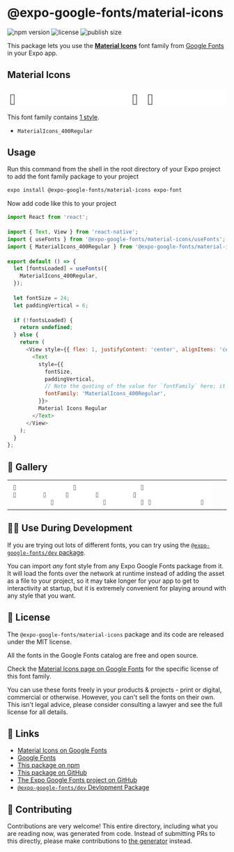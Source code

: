 # @expo-google-fonts/material-icons

![npm version](https://flat.badgen.net/npm/v/@expo-google-fonts/material-icons)
![license](https://flat.badgen.net/github/license/expo/google-fonts)
![publish size](https://flat.badgen.net/packagephobia/install/@expo-google-fonts/material-icons)

This package lets you use the [**Material Icons**](https://fonts.google.com/specimen/Material+Icons) font family from [Google Fonts](https://fonts.google.com/) in your Expo app.

## Material Icons

![Material Icons](./font-family.png)

This font family contains [1 style](#-gallery).

- `MaterialIcons_400Regular`

## Usage

Run this command from the shell in the root directory of your Expo project to add the font family package to your project
```sh
expo install @expo-google-fonts/material-icons expo-font
```

Now add code like this to your project
```js
import React from 'react';

import { Text, View } from 'react-native';
import { useFonts } from '@expo-google-fonts/material-icons/useFonts';
import { MaterialIcons_400Regular } from '@expo-google-fonts/material-icons/400Regular';

export default () => {
  let [fontsLoaded] = useFonts({
    MaterialIcons_400Regular,
  });

  let fontSize = 24;
  let paddingVertical = 6;

  if (!fontsLoaded) {
    return undefined;
  } else {
    return (
      <View style={{ flex: 1, justifyContent: 'center', alignItems: 'center' }}>
        <Text
          style={{
            fontSize,
            paddingVertical,
            // Note the quoting of the value for `fontFamily` here; it expects a string!
            fontFamily: 'MaterialIcons_400Regular',
          }}>
          Material Icons Regular
        </Text>
      </View>
    );
  }
};

```

## 🔡 Gallery


||||
|-|-|-|
|![MaterialIcons_400Regular](.//400Regular/MaterialIcons_400Regular.ttf.png)||||


## 👩‍💻 Use During Development

If you are trying out lots of different fonts, you can try using the [`@expo-google-fonts/dev` package](https://github.com/expo/google-fonts/tree/master/font-packages/dev#readme).

You can import *any* font style from any Expo Google Fonts package from it. It will load the fonts
over the network at runtime instead of adding the asset as a file to your project, so it may take longer
for your app to get to interactivity at startup, but it is extremely convenient
for playing around with any style that you want.

## 📖 License

The `@expo-google-fonts/material-icons` package and its code are released under the MIT license.

All the fonts in the Google Fonts catalog are free and open source.

Check the [Material Icons page on Google Fonts](https://fonts.google.com/specimen/Material+Icons) for the specific license of this font family.

You can use these fonts freely in your products & projects - print or digital, commercial or otherwise. However, you can't sell the fonts on their own. This isn't legal advice, please consider consulting a lawyer and see the full license for all details.

## 🔗 Links

- [Material Icons on Google Fonts](https://fonts.google.com/specimen/Material+Icons)
- [Google Fonts](https://fonts.google.com/)
- [This package on npm](https://www.npmjs.com/package/@expo-google-fonts/material-icons)
- [This package on GitHub](https://github.com/expo/google-fonts/tree/master/font-packages/material-icons)
- [The Expo Google Fonts project on GitHub](https://github.com/expo/google-fonts)
- [`@expo-google-fonts/dev` Devlopment Package](https://github.com/expo/google-fonts/tree/master/font-packages/dev)

## 🤝 Contributing

Contributions are very welcome! This entire directory, including what you are reading now, was generated from code. Instead of submitting PRs to this directly, please make contributions to [the generator](https://github.com/expo/google-fonts/tree/master/packages/generator) instead.
